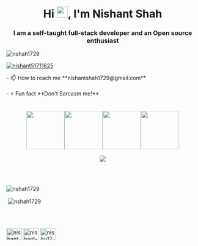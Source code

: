 <h1 align="center">Hi <img src="https://github.com/TheDudeThatCode/TheDudeThatCode/blob/master/Assets/Hi.gif" width="29px">, I'm Nishant Shah</h1>
<h3 align="center">I am a self-taught full-stack developer and an Open source enthusiast</h3>

<p align="left"> <img src="https://komarev.com/ghpvc/?username=nshah1729&label=Profile%20views&color=0e75b6&style=flat" alt="nshah1729" /> </p>



<p align="left"> <a href="https://twitter.com/nshah1729" target="blank"><img src="https://img.shields.io/twitter/follow/nishant51711825?logo=twitter&style=for-the-badge" alt="nishant51711825" /></a> </p>
- 📫 How to reach me **nishantshah1729@gmail.com**
<br>
<br>
- ⚡ Fun fact **Don't Sarcasm me!**


<br>
<br>
<p align="center">
  <img src="https://media3.giphy.com/media/ln7z2eWriiQAllfVcn/200w.webp" width="100"><img src="https://i.giphy.com/media/eNAsjO55tPbgaor7ma/200w.webp" width="100"><img src="https://i.giphy.com/media/KzJkzjggfGN5Py6nkT/200.webp" width="100"><img src="https://i.giphy.com/media/IdyAQJVN2kVPNUrojM/200.webp" width="100"><br><br>
  <img src="https://camo.githubusercontent.com/936a08778c7e4885053d148c07bbd2339dfbdd80/68747470733a2f2f6665726f73732e6e65742f782f6e6f6465322e676966" /><br><br>
  
</p>
<br>
<p><img align="center" src="https://github-readme-stats.vercel.app/api/top-langs?username=nshah1729&show_icons=true&locale=en&layout=compact" alt="nshah1729" /></p>

<p>&nbsp;<img align="center" src="https://github-readme-stats.vercel.app/api?username=nshah1729&show_icons=true&locale=en" alt="nshah1729" /></p>

<br><br>


<a href="https://twitter.com/nishant51711825" target="blank"><img align="center" src="https://raw.githubusercontent.com/rahuldkjain/github-profile-readme-generator/master/src/images/icons/Social/twitter.svg" alt="nishant51711825" height="30" width="40" /></a>
<a href="https://linkedin.com/in/nishant-shah1729" target="_blank"><img align="center" src="https://raw.githubusercontent.com/rahuldkjain/github-profile-readme-generator/master/src/images/icons/Social/linked-in-alt.svg" alt="nishant-shah1729" height="30" width="40" /></a>
<a href="https://www.leetcode.com/nishu1729" target="_blank"><img align="center" src="https://raw.githubusercontent.com/rahuldkjain/github-profile-readme-generator/master/src/images/icons/Social/leet-code.svg" alt="nishu1729" height="30" width="40" target="_blank"/></a>
</p>
